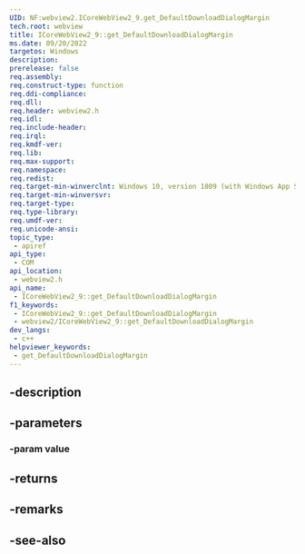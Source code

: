 ```yaml
---
UID: NF:webview2.ICoreWebView2_9.get_DefaultDownloadDialogMargin
tech.root: webview
title: ICoreWebView2_9::get_DefaultDownloadDialogMargin
ms.date: 09/20/2022
targetos: Windows
description: 
prerelease: false
req.assembly: 
req.construct-type: function
req.ddi-compliance: 
req.dll: 
req.header: webview2.h
req.idl: 
req.include-header: 
req.irql: 
req.kmdf-ver: 
req.lib: 
req.max-support: 
req.namespace: 
req.redist: 
req.target-min-winverclnt: Windows 10, version 1809 (with Windows App SDK 1.1 or later)
req.target-min-winversvr: 
req.target-type: 
req.type-library: 
req.umdf-ver: 
req.unicode-ansi: 
topic_type:
 - apiref
api_type:
 - COM
api_location:
 - webview2.h
api_name:
 - ICoreWebView2_9::get_DefaultDownloadDialogMargin
f1_keywords:
 - ICoreWebView2_9::get_DefaultDownloadDialogMargin
 - webview2/ICoreWebView2_9::get_DefaultDownloadDialogMargin
dev_langs:
 - c++
helpviewer_keywords:
 - get_DefaultDownloadDialogMargin
---
```


## -description

## -parameters

### -param value

## -returns

## -remarks

## -see-also


